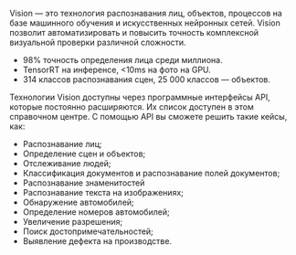 Vision — это технология распознавания лиц, объектов, процессов на базе машинного обучения и искусственных нейронных сетей. Vision позволит автоматизировать и повысить точность комплексной визуальной проверки различной сложности.

- 98% точность определения лица среди миллиона.
- TensorRT на инференсе, <10ms на фото на GPU.
- 314 классов распознавания сцен, 25 000 классов — объектов.

Технологии Vision доступны через программные интерфейсы API, которые постоянно расширяются. Их список доступен в этом справочном центре. С помощью API вы сможете решить такие кейсы, как:

- Распознавание лиц;
- Определение сцен и объектов;
- Отслеживание людей;
- Классификация документов и распознавание полей документов;
- Распознавание знаменитостей
- Распознавание текста на изображениях;
- Обнаружение автомобилей;
- Определение номеров автомобилей;
- Увеличение разрешения;
- Поиск достопримечательностей;
- Выявление дефекта на производстве.
